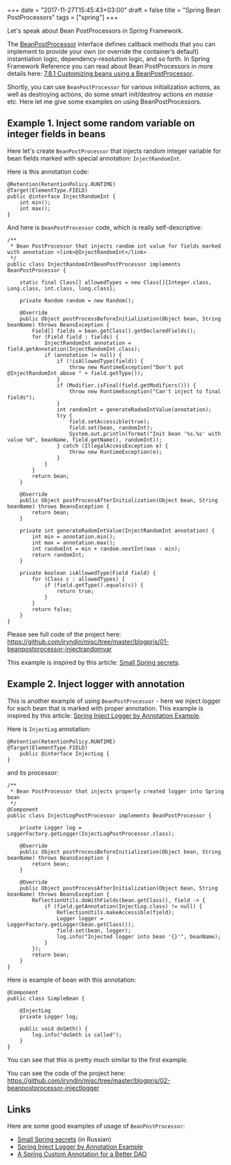 +++
date = "2017-11-27T15:45:43+03:00"
draft = false
title = "Spring Bean PostProcessors"
tags = ["spring"]
+++

Let's speak about Bean PostProcessors in Spring Framework. 

The [BeanPostProcessor](https://docs.spring.io/spring/docs/current/javadoc-api/org/springframework/beans/factory/config/BeanPostProcessor.html) 
interface defines callback methods that you can implement to provide your own (or override the container’s default) instantiation logic, 
dependency-resolution logic, and so forth. In Spring Framework Reference you can read about Bean PostProcessors in more details here: 
[7.8.1 Customizing beans using a BeanPostProcessor](https://docs.spring.io/spring/docs/4.3.9.RELEASE/spring-framework-reference/html/beans.html#beans-factory-extension-bpp).

Shortly, you can use `BeanPostProcessor` for various initialization actions, as well as destroying actions, do some smart init/destroy actions *en masse* etc.
Here let me give some examples on using BeanPostProcessors.

## Example 1. Inject some random variable on integer fields in beans

Here let's create `BeanPostProcessor` that injects random integer variable for bean fields marked with special annotation: `InjectRandomInt`.

Here is this annotation code: 

```
@Retention(RetentionPolicy.RUNTIME)
@Target(ElementType.FIELD)
public @interface InjectRandomInt {
    int min();
    int max();
}
```

And here is `BeanPostProcessor` code, which is really self-descriptive: 

```
/**
 * Bean PostProcessor that injects random int value for fields marked with annotation <link>@InjectRandomInt</link>
 */
public class InjectRandomIntBeanPostProcessor implements BeanPostProcessor {

    static final Class[] allowedTypes = new Class[]{Integer.class, Long.class, int.class, long.class};

    private Random random = new Random();

    @Override
    public Object postProcessBeforeInitialization(Object bean, String beanName) throws BeansException {
        Field[] fields = bean.getClass().getDeclaredFields();
        for (Field field : fields) {
            InjectRandomInt annotation = field.getAnnotation(InjectRandomInt.class);
            if (annotation != null) {
                if (!isAllowedType(field)) {
                    throw new RuntimeException("Don't put @InjectRandomInt above " + field.getType());
                }
                if (Modifier.isFinal(field.getModifiers())) {
                    throw new RuntimeException("Can't inject to final fields");
                }
                int randomInt = generateRadomIntValue(annotation);
                try {
                    field.setAccessible(true);
                    field.set(bean, randomInt);
                    System.out.println(format("Init bean '%s.%s' with value %d", beanName, field.getName(), randomInt));
                } catch (IllegalAccessException e) {
                    throw new RuntimeException(e);
                }
            }
        }
        return bean;
    }

    @Override
    public Object postProcessAfterInitialization(Object bean, String beanName) throws BeansException {
        return bean;
    }

    private int generateRadomIntValue(InjectRandomInt annotation) {
        int min = annotation.min();
        int max = annotation.max();
        int randomInt = min + random.nextInt(max - min);
        return randomInt;
    }

    private boolean isAllowedType(Field field) {
        for (Class c : allowedTypes) {
            if (field.getType().equals(c)) {
                return true;
            }
        }
        return false;
    }
}
```

Please see full code of the project here: https://github.com/iryndin/misc/tree/master/blogprjs/01-beanpostprocessor-injectrandomvar

This example is inspired by this article: [Small Spring secrets](https://www.dataart.ru/news/malen-kie-sekrety-spring/).

## Example 2. Inject logger with annotation

This is another example of using `BeanPostProcessor` - here we inject logger for each bean that is marked with proper annotation. 
This example is inspired by this article: [Spring Inject Logger by Annotation Example](https://memorynotfound.com/spring-inject-logger-annotation-example/).

Here is `InjectLog` annotation:

```
@Retention(RetentionPolicy.RUNTIME)
@Target(ElementType.FIELD)
    public @interface InjectLog {
}
```

and its processor:

```
/**
 * Bean PostProcessor that injects properly created logger into Spring bean
 */
@Component
public class InjectLogPostProcessor implements BeanPostProcessor {

    private Logger log = LoggerFactory.getLogger(InjectLogPostProcessor.class);

    @Override
    public Object postProcessBeforeInitialization(Object bean, String beanName) throws BeansException {
        return bean;
    }

    @Override
    public Object postProcessAfterInitialization(Object bean, String beanName) throws BeansException {
        ReflectionUtils.doWithFields(bean.getClass(), field -> {
            if (field.getAnnotation(InjectLog.class) != null) {
                ReflectionUtils.makeAccessible(field);
                Logger logger = LoggerFactory.getLogger(bean.getClass());
                field.set(bean, logger);
                log.info("Injected logger into bean '{}'", beanName);
            }
        });
        return bean;
    }
}
```

Here is example of bean with this annotation:

```
@Component
public class SimpleBean {

    @InjectLog
    private Logger log;

    public void doSmth() {
        log.info("doSmth is called");
    }
}
```

You can see that this is pretty much similar to the first example. 

You can see the code of the project here: https://github.com/iryndin/misc/tree/master/blogprjs/02-beanpostprocessor-injectlogger

## Links 

Here are some good examples of usage of `BeanPostProcessor`:

* [Small Spring secrets](https://www.dataart.ru/news/malen-kie-sekrety-spring/) (in Russian)
* [Spring Inject Logger by Annotation Example](https://memorynotfound.com/spring-inject-logger-annotation-example/)
* [A Spring Custom Annotation for a Better DAO](http://www.baeldung.com/spring-annotation-bean-pre-processor)
